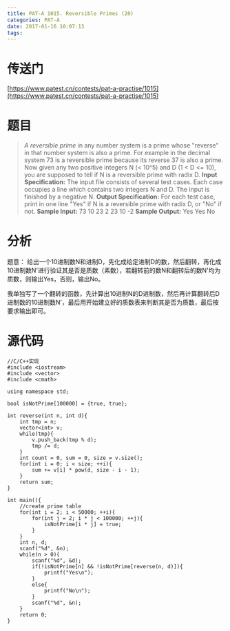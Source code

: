 ```yaml
---
title: PAT-A 1015. Reversible Primes (20)
categories: PAT-A
date: 2017-01-16 10:07:13
tags:
---
```

# 传送门
[https://www.patest.cn/contests/pat-a-practise/1015](https://www.patest.cn/contests/pat-a-practise/1015)
<!--more-->
# 题目
> *A reversible prime* in any number system is a prime whose "reverse" in that number system is also a prime. For example in the decimal system 73 is a reversible prime because its reverse 37 is also a prime.
Now given any two positive integers N (< 10^5) and D (1 < D <= 10), you are supposed to tell if N is a reversible prime with radix D.
**Input Specification:**
The input file consists of several test cases. Each case occupies a line which contains two integers N and D. The input is finished by a negative N.
**Output Specification:**
For each test case, print in one line "Yes" if N is a reversible prime with radix D, or "No" if not.
**Sample Input:**
73 10
23 2
23 10
-2
**Sample Output:**
Yes
Yes
No

# 分析
题意：
给出一个10进制数N和进制D，先化成给定进制D的数，然后翻转，再化成10进制数N'进行验证其是否是质数（素数），若翻转前的数N和翻转后的数N'均为质数，则输出Yes，否则，输出No。

我单独写了一个翻转的函数，先计算出10进制N的D进制数，然后再计算翻转后D进制数的10进制数N'，最后用开始建立好的质数表来判断其是否为质数，最后按要求输出即可。

# 源代码

	//C/C++实现
	#include <iostream>
	#include <vector>
	#include <cmath>

	using namespace std;

	bool isNotPrime[100000] = {true, true};

	int reverse(int n, int d){
		int tmp = n;
		vector<int> v;
		while(tmp){
			v.push_back(tmp % d);
			tmp /= d;
		}
		int count = 0, sum = 0, size = v.size();
		for(int i = 0; i < size; ++i){
			sum += v[i] * pow(d, size - i - 1);
		}
		return sum;
	}

	int main(){
		//create prime table
		for(int i = 2; i < 50000; ++i){
			for(int j = 2; i * j < 100000; ++j){
				isNotPrime[i * j] = true;
			}
		}
		int n, d;
		scanf("%d", &n);
		while(n > 0){
			scanf("%d", &d);
			if(!isNotPrime[n] && !isNotPrime[reverse(n, d)]){
				printf("Yes\n");
			}
			else{
				printf("No\n");
			}
			scanf("%d", &n);
		}
		return 0;
	}
